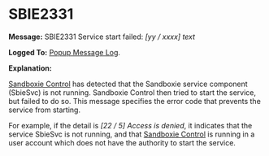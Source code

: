 # SBIE2331


**Message:** SBIE2331 Service start failed: _[yy / xxxx] text_

**Logged To:** [Popup Message Log](PopupMessageLog.md).

**Explanation:**

[Sandboxie Control](SandboxieControl.md) has detected that the Sandboxie service component (SbieSvc) is not running. Sandboxie Control then tried to start the service, but failed to do so. This message specifies the error code that prevents the service from starting.

For example, if the detail is _[22 / 5] Access is denied_, it indicates that the service SbieSvc is not running, and that [Sandboxie Control](SandboxieControl.md) is running in a user account which does not have the authority to start the service.
